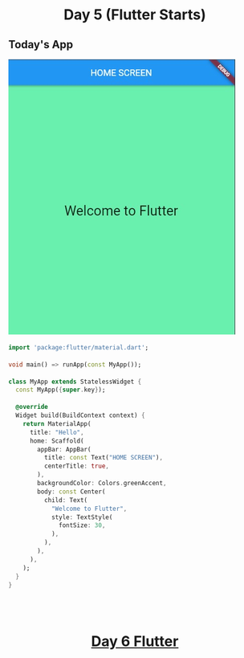 <h1 align="center"> Day 5 (Flutter Starts)</h1>


## Today's App 

<img src="../Images/day5.jpg">

```dart
import 'package:flutter/material.dart';

void main() => runApp(const MyApp());

class MyApp extends StatelessWidget {
  const MyApp({super.key});

  @override
  Widget build(BuildContext context) {
    return MaterialApp(
      title: "Hello",
      home: Scaffold(
        appBar: AppBar(
          title: const Text("HOME SCREEN"),
          centerTitle: true,
        ),
        backgroundColor: Colors.greenAccent,
        body: const Center(
          child: Text(
            "Welcome to Flutter",
            style: TextStyle(
              fontSize: 30,
            ),
          ),
        ),
      ),
    );
  }
}

```


<br><br>
<h1 align="center"> <a href="/Notes/day6.md">Day 6 Flutter</a></h1>